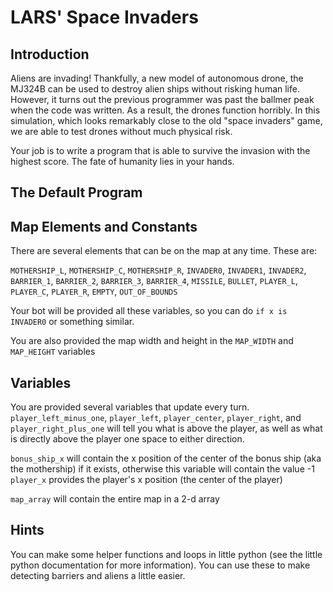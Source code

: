 # LARS' Space Invaders

## Introduction

Aliens are invading! Thankfully, a new model of autonomous drone, the MJ324B can be used to destroy alien ships without risking human life. However, it turns out the previous programmer was past the ballmer peak when the code was written. As a result, the drones function horribly. In this simulation, which looks remarkably close to the old "space invaders" game, we are able to test drones without much physical risk. 

Your job is to write a program that is able to survive the invasion with the highest score. The fate of humanity lies in your hands. 

## The Default Program

## Map Elements and Constants
There are several elements that can be on the map at any time. These are:

`MOTHERSHIP_L`, `MOTHERSHIP_C`, `MOTHERSHIP_R`, `INVADER0`, `INVADER1`, `INVADER2`, `BARRIER_1`, `BARRIER_2`, `BARRIER_3`, `BARRIER_4`, `MISSILE`, `BULLET`, `PLAYER_L`, `PLAYER_C`, `PLAYER_R`, `EMPTY`, `OUT_OF_BOUNDS`

Your bot will be provided all these variables, so you can do `if x is INVADER0` or something similar. 

You are also provided the map width and height in the `MAP_WIDTH` and `MAP_HEIGHT` variables

## Variables

You are provided several variables that update every turn. 
`player_left_minus_one`, `player_left`, `player_center`, `player_right`, and `player_right_plus_one` will tell you what is above the player, as well as what is directly above the player one space to either direction.

`bonus_ship_x` will contain the x position of the center of the bonus ship (aka the mothership) if it exists, otherwise this variable will contain the value -1
`player_x` provides the player's x position (the center of the player)

`map_array` will contain the entire map in a 2-d array


## Hints
You can make some helper functions and loops in little python (see the little python documentation for more information). You can use these to make detecting barriers and aliens a little easier. 


